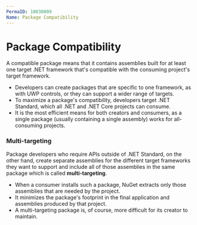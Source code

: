 ```yaml
---
PermaID: 10030009
Name: Package Compatibility
---
```


# Package Compatibility

A compatible package means that it contains assemblies built for at least one target .NET framework that's compatible with the consuming project's target framework. 

 - Developers can create packages that are specific to one framework, as with UWP controls, or they can support a wider range of targets. 
 - To maximize a package's compatibility, developers target .NET Standard, which all .NET and .NET Core projects can consume. 
 - It is the most efficient means for both creators and consumers, as a single package (usually containing a single assembly) works for all-consuming projects.

### Multi-targeting

Package developers who require APIs outside of .NET Standard, on the other hand, create separate assemblies for the different target frameworks they want to support and include all of those assemblies in the same package which is called **multi-targeting**. 

 - When a consumer installs such a package, NuGet extracts only those assemblies that are needed by the project. 
 - It minimizes the package's footprint in the final application and assemblies produced by that project. 
 - A multi-targeting package is, of course, more difficult for its creator to maintain.
